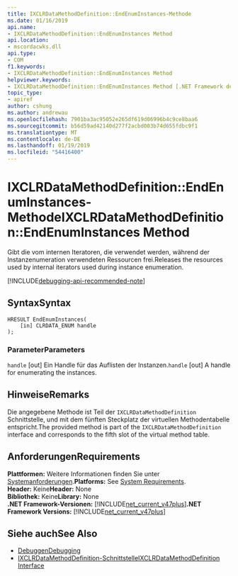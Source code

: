 ```yaml
---
title: IXCLRDataMethodDefinition::EndEnumInstances-Methode
ms.date: 01/16/2019
api.name:
- IXCLRDataMethodDefinition::EndEnumInstances Method
api.location:
- mscordacwks.dll
api.type:
- COM
f1.keywords:
- IXCLRDataMethodDefinition::EndEnumInstances Method
helpviewer.keywords:
- IXCLRDataMethodDefinition::EndEnumInstances Method [.NET Framework debugging]
topic_type:
- apiref
author: cshung
ms.author: andrewau
ms.openlocfilehash: 7901ba3ac95052e265df619d06996b4c9ce8baa6
ms.sourcegitcommit: b56d59ad42140d277f2acbd003b74d655fdbc9f1
ms.translationtype: MT
ms.contentlocale: de-DE
ms.lasthandoff: 01/19/2019
ms.locfileid: "54416400"
---
```

# <a name="ixclrdatamethoddefinitionendenuminstances-method"></a><span data-ttu-id="dc0f0-102">IXCLRDataMethodDefinition::EndEnumInstances-Methode</span><span class="sxs-lookup"><span data-stu-id="dc0f0-102">IXCLRDataMethodDefinition::EndEnumInstances Method</span></span>

<span data-ttu-id="dc0f0-103">Gibt die vom internen Iteratoren, die verwendet werden, während der Instanzenumeration verwendeten Ressourcen frei.</span><span class="sxs-lookup"><span data-stu-id="dc0f0-103">Releases the resources used by internal iterators used during instance enumeration.</span></span>

[!INCLUDE[debugging-api-recommended-note](../../../../includes/debugging-api-recommended-note.md)]

## <a name="syntax"></a><span data-ttu-id="dc0f0-104">Syntax</span><span class="sxs-lookup"><span data-stu-id="dc0f0-104">Syntax</span></span>

```
HRESULT EndEnumInstances(
    [in] CLRDATA_ENUM handle
);
```

### <a name="parameters"></a><span data-ttu-id="dc0f0-105">Parameter</span><span class="sxs-lookup"><span data-stu-id="dc0f0-105">Parameters</span></span>

<span data-ttu-id="dc0f0-106">`handle` [out] Ein Handle für das Auflisten der Instanzen.</span><span class="sxs-lookup"><span data-stu-id="dc0f0-106">`handle` [out] A handle for enumerating the instances.</span></span>

## <a name="remarks"></a><span data-ttu-id="dc0f0-107">Hinweise</span><span class="sxs-lookup"><span data-stu-id="dc0f0-107">Remarks</span></span>

<span data-ttu-id="dc0f0-108">Die angegebene Methode ist Teil der `IXCLRDataMethodDefinition` Schnittstelle, und mit dem fünften Steckplatz der virtuellen Methodentabelle entspricht.</span><span class="sxs-lookup"><span data-stu-id="dc0f0-108">The provided method is part of the `IXCLRDataMethodDefinition` interface and corresponds to the fifth slot of the virtual method table.</span></span>

## <a name="requirements"></a><span data-ttu-id="dc0f0-109">Anforderungen</span><span class="sxs-lookup"><span data-stu-id="dc0f0-109">Requirements</span></span>

<span data-ttu-id="dc0f0-110">**Plattformen:** Weitere Informationen finden Sie unter [Systemanforderungen](../../../../docs/framework/get-started/system-requirements.md).</span><span class="sxs-lookup"><span data-stu-id="dc0f0-110">**Platforms:** See [System Requirements](../../../../docs/framework/get-started/system-requirements.md).</span></span>  
<span data-ttu-id="dc0f0-111">**Header:** Keine</span><span class="sxs-lookup"><span data-stu-id="dc0f0-111">**Header:** None</span></span>  
<span data-ttu-id="dc0f0-112">**Bibliothek:** Keine</span><span class="sxs-lookup"><span data-stu-id="dc0f0-112">**Library:** None</span></span>  
<span data-ttu-id="dc0f0-113">**.NET Framework-Versionen:** [!INCLUDE[net_current_v47plus](../../../../includes/net-current-v47plus.md)]</span><span class="sxs-lookup"><span data-stu-id="dc0f0-113">**.NET Framework Versions:** [!INCLUDE[net_current_v47plus](../../../../includes/net-current-v47plus.md)]</span></span>  

## <a name="see-also"></a><span data-ttu-id="dc0f0-114">Siehe auch</span><span class="sxs-lookup"><span data-stu-id="dc0f0-114">See Also</span></span>

- [<span data-ttu-id="dc0f0-115">Debuggen</span><span class="sxs-lookup"><span data-stu-id="dc0f0-115">Debugging</span></span>](../../../../docs/framework/unmanaged-api/debugging/index.md)
- [<span data-ttu-id="dc0f0-116">IXCLRDataMethodDefinition-Schnittstelle</span><span class="sxs-lookup"><span data-stu-id="dc0f0-116">IXCLRDataMethodDefinition Interface</span></span>](../../../../docs/framework/unmanaged-api/debugging/ixclrdatamethoddefinition-interface.md)
